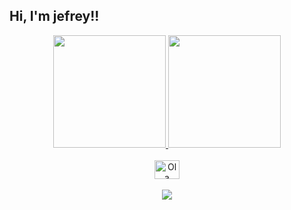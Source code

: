 ## Hi, I'm jefrey!!
<div align="center">
  <a href="https://github.com/jefreymcc">
  <img height="180em" src="https://github-readme-stats.vercel.app/api?username=jefreymcc&show_icons=true&theme=dracula&include_all_commits=true&count_private=true"/>
  <img height="180em" src="https://github-readme-stats.vercel.app/api/top-langs/?username=jefreymcc&layout=compact&langs_count=7&theme=dracula"/>
</div>

<div align="center" style="display: inline_block"><br>
  <img align="center" alt="Ola Jefrey" height="30" width="40" src="https://encrypted-tbn0.gstatic.com/images?q=tbn:ANd9GcSquc08I5rYx0leFa-FOtZ0sEj2FnPVWvRXgA&usqp=CAU ![image](https://user-images.githubusercontent.com/111399018/185503385-0f681f12-c60d-42f1-93fc-a033d5bf741b.png)
">
 </div>
<div align="center" style="display: inline_block"><br> 
   <a href="<endereço do insta>" target="_blank"><img src="https://img.shields.io/badge/-Instagram-%23E4405F?style=for-the-badge&logo=instagram&logoColor=white" target="_blank"></a>
</div>
